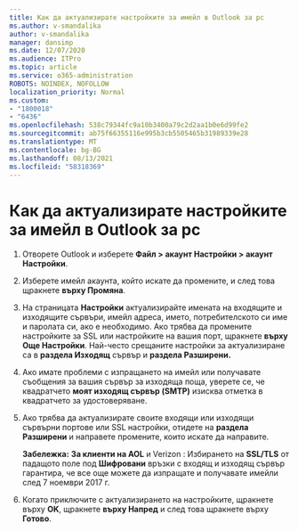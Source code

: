 ```yaml
---
title: Как да актуализирате настройките за имейл в Outlook за pc
ms.author: v-smandalika
author: v-smandalika
manager: dansimp
ms.date: 12/07/2020
ms.audience: ITPro
ms.topic: article
ms.service: o365-administration
ROBOTS: NOINDEX, NOFOLLOW
localization_priority: Normal
ms.custom:
- "1800018"
- "6436"
ms.openlocfilehash: 538c79344fc9a10b3400a79c2d2aa1b0e6d99fe2
ms.sourcegitcommit: ab75f66355116e995b3cb5505465b31989339e28
ms.translationtype: MT
ms.contentlocale: bg-BG
ms.lasthandoff: 08/13/2021
ms.locfileid: "58318369"
---
```

# <a name="how-to-update-email-settings-in-outlook-for-pc"></a>Как да актуализирате настройките за имейл в Outlook за pc

1. Отворете Outlook и изберете **Файл > акаунт Настройки > акаунт Настройки**.

2. Изберете имейл акаунта, който искате да промените, и след това щракнете **върху Промяна**. 

3. На страницата **Настройки** актуализирайте имената на входящите и изходящите сървъри, имейл адреса, името, потребителското си име и паролата си, ако е необходимо. Ако трябва да промените настройките за SSL или настройките на вашия порт, щракнете **върху Още Настройки**. Най-често срещаните настройки за актуализиране са в **раздела Изходящ** сървър и **раздела Разширени.**

4. Ако имате проблеми с изпращането на имейл или получавате съобщения за вашия сървър за изходяща поща, уверете се, че квадратчето **моят изходящ сървър (SMTP)** изисква отметка в квадратчето за удостоверяване.

5. Ако трябва да актуализирате своите входящи или изходящи сървърни портове или SSL настройки, отидете на **раздела Разширени** и направете промените, които искате да направите.

    **Забележка:** **За клиенти на AOL** и Verizon : Избирането на **SSL/TLS** от падащото поле под **Шифровани** връзки с входящ и изходящ сървър гарантира, че все още можете да изпращате и получавате имейли след 7 ноември 2017 г.

6. Когато приключите с актуализирането на настройките, щракнете върху **OK**, щракнете **върху Напред** и след това щракнете върху **Готово**.


